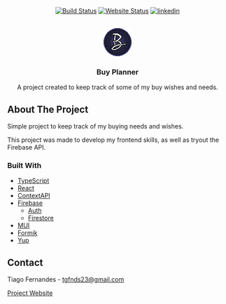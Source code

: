 <!-- Markdown link & img definitions -->

[build-image]: https://img.shields.io/netlify/8c3b9e8f-0e9e-4d55-a7b7-bddf46d0eaf1
[build-url]: https://app.netlify.com/sites/laughing-wing-25bc62/deploys
[website-image]: https://img.shields.io/website?style=flat&url=https%3A%2F%2Fbp.tgfnds.dev
[website-url]: https://bp.tgfnds.dev
[linkedin]: https://img.shields.io/badge/LinkedIn-blue?style=flat&logo=linkedin&labelColor=blue
[linkedin-url]: https://www.google.com

<div id="top"></div>

<div align="center">

[![Build Status][build-image]][build-url]
[![Website Status][website-image]][website-url]
[![linkedin][linkedin]][linkedin-url]

</div>

<br />
<div align="center">
  <img src="public/favicon.ico" alt="logo"/>
  <h3>Buy Planner</h3>
  
  <p>
    A project created to keep track of some of my buy wishes and needs.
  </p>
</div>

## About The Project

Simple project to keep track of my buying needs and wishes.

This project was made to develop my frontend skills, as well as tryout the Firebase API.

### Built With

* [TypeScript](https://www.typescriptlang.org/)
* [React](https://reactjs.org/)
* [ContextAPI](https://reactjs.org/docs/context.html)
* [Firebase](https://firebase.google.com/)
  * [Auth](https://firebase.google.com/docs/auth)
  * [Firestore](https://firebase.google.com/docs/firestore)
* [MUI](https://mui.com/)
* [Formik](https://formik.org/)
* [Yup](https://www.npmjs.com/package/yup)

## Contact

Tiago Fernandes - tgfnds23@gmail.com

[Project Website](https://bp.tgdnds.dev)
